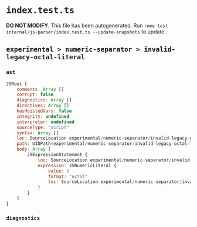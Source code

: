 # `index.test.ts`

**DO NOT MODIFY**. This file has been autogenerated. Run `rome test internal/js-parser/index.test.ts --update-snapshots` to update.

## `experimental > numeric-separator > invalid-legacy-octal-literal`

### `ast`

```javascript
JSRoot {
	comments: Array []
	corrupt: false
	diagnostics: Array []
	directives: Array []
	hasHoistedVars: false
	integrity: undefined
	interpreter: undefined
	sourceType: "script"
	syntax: Array []
	loc: SourceLocation experimental/numeric-separator/invalid-legacy-octal-literal/input.js 1:0-1:4
	path: UIDPath<experimental/numeric-separator/invalid-legacy-octal-literal/input.js>
	body: Array [
		JSExpressionStatement {
			loc: SourceLocation experimental/numeric-separator/invalid-legacy-octal-literal/input.js 1:0-1:4
			expression: JSNumericLiteral {
				value: 0
				format: "octal"
				loc: SourceLocation experimental/numeric-separator/invalid-legacy-octal-literal/input.js 1:0-1:4
			}
		}
	]
}
```

### `diagnostics`

```

```
